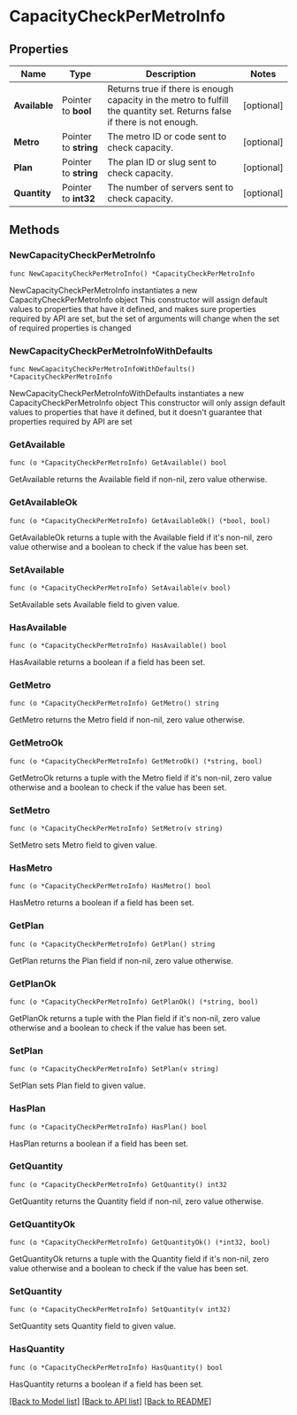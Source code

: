 # CapacityCheckPerMetroInfo

## Properties

Name | Type | Description | Notes
------------ | ------------- | ------------- | -------------
**Available** | Pointer to **bool** | Returns true if there is enough capacity in the metro to fulfill the quantity set. Returns false if there is not enough. | [optional] 
**Metro** | Pointer to **string** | The metro ID or code sent to check capacity. | [optional] 
**Plan** | Pointer to **string** | The plan ID or slug sent to check capacity. | [optional] 
**Quantity** | Pointer to **int32** | The number of servers sent to check capacity. | [optional] 

## Methods

### NewCapacityCheckPerMetroInfo

`func NewCapacityCheckPerMetroInfo() *CapacityCheckPerMetroInfo`

NewCapacityCheckPerMetroInfo instantiates a new CapacityCheckPerMetroInfo object
This constructor will assign default values to properties that have it defined,
and makes sure properties required by API are set, but the set of arguments
will change when the set of required properties is changed

### NewCapacityCheckPerMetroInfoWithDefaults

`func NewCapacityCheckPerMetroInfoWithDefaults() *CapacityCheckPerMetroInfo`

NewCapacityCheckPerMetroInfoWithDefaults instantiates a new CapacityCheckPerMetroInfo object
This constructor will only assign default values to properties that have it defined,
but it doesn't guarantee that properties required by API are set

### GetAvailable

`func (o *CapacityCheckPerMetroInfo) GetAvailable() bool`

GetAvailable returns the Available field if non-nil, zero value otherwise.

### GetAvailableOk

`func (o *CapacityCheckPerMetroInfo) GetAvailableOk() (*bool, bool)`

GetAvailableOk returns a tuple with the Available field if it's non-nil, zero value otherwise
and a boolean to check if the value has been set.

### SetAvailable

`func (o *CapacityCheckPerMetroInfo) SetAvailable(v bool)`

SetAvailable sets Available field to given value.

### HasAvailable

`func (o *CapacityCheckPerMetroInfo) HasAvailable() bool`

HasAvailable returns a boolean if a field has been set.

### GetMetro

`func (o *CapacityCheckPerMetroInfo) GetMetro() string`

GetMetro returns the Metro field if non-nil, zero value otherwise.

### GetMetroOk

`func (o *CapacityCheckPerMetroInfo) GetMetroOk() (*string, bool)`

GetMetroOk returns a tuple with the Metro field if it's non-nil, zero value otherwise
and a boolean to check if the value has been set.

### SetMetro

`func (o *CapacityCheckPerMetroInfo) SetMetro(v string)`

SetMetro sets Metro field to given value.

### HasMetro

`func (o *CapacityCheckPerMetroInfo) HasMetro() bool`

HasMetro returns a boolean if a field has been set.

### GetPlan

`func (o *CapacityCheckPerMetroInfo) GetPlan() string`

GetPlan returns the Plan field if non-nil, zero value otherwise.

### GetPlanOk

`func (o *CapacityCheckPerMetroInfo) GetPlanOk() (*string, bool)`

GetPlanOk returns a tuple with the Plan field if it's non-nil, zero value otherwise
and a boolean to check if the value has been set.

### SetPlan

`func (o *CapacityCheckPerMetroInfo) SetPlan(v string)`

SetPlan sets Plan field to given value.

### HasPlan

`func (o *CapacityCheckPerMetroInfo) HasPlan() bool`

HasPlan returns a boolean if a field has been set.

### GetQuantity

`func (o *CapacityCheckPerMetroInfo) GetQuantity() int32`

GetQuantity returns the Quantity field if non-nil, zero value otherwise.

### GetQuantityOk

`func (o *CapacityCheckPerMetroInfo) GetQuantityOk() (*int32, bool)`

GetQuantityOk returns a tuple with the Quantity field if it's non-nil, zero value otherwise
and a boolean to check if the value has been set.

### SetQuantity

`func (o *CapacityCheckPerMetroInfo) SetQuantity(v int32)`

SetQuantity sets Quantity field to given value.

### HasQuantity

`func (o *CapacityCheckPerMetroInfo) HasQuantity() bool`

HasQuantity returns a boolean if a field has been set.


[[Back to Model list]](../README.md#documentation-for-models) [[Back to API list]](../README.md#documentation-for-api-endpoints) [[Back to README]](../README.md)


